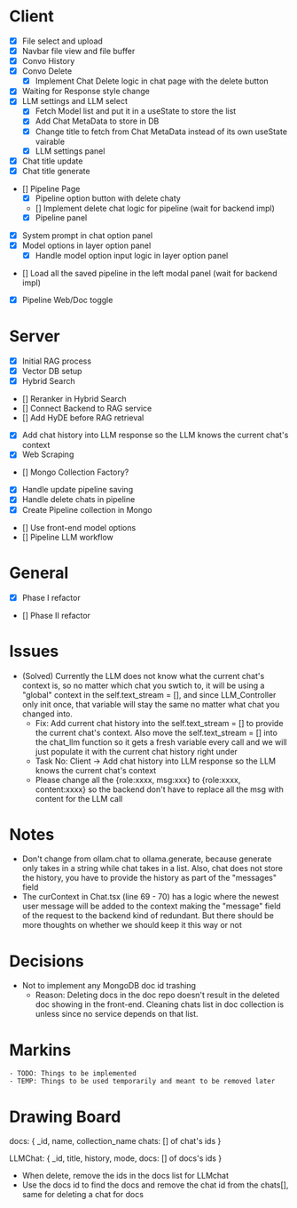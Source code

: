 # Client

- [x] File select and upload
- [x] Navbar file view and file buffer
- [x] Convo History
- [x] Convo Delete
    - [x] Implement Chat Delete logic in chat page with the delete button
- [x] Waiting for Response style change
- [x] LLM settings and LLM select
    - [x] Fetch Model list and put it in a useState to store the list
    - [x] Add Chat MetaData to store in DB
    - [x] Change title to fetch from Chat MetaData instead of its own useState vairable
    - [x] LLM settings panel
- [x] Chat title update
- [x] Chat title generate
- [] Pipeline Page
    - [x] Pipeline option button with delete chaty
    - [] Implement delete chat logic for pipeline (wait for backend impl)
    - [x] Pipeline panel
- [x] System prompt in chat option panel
- [x] Model options in layer option panel
    - [x] Handle model option input logic in layer option panel
- [] Load all the saved pipeline in the left modal panel (wait for backend impl)
- [x] Pipeline Web/Doc toggle



# Server

- [x] Initial RAG process
- [x] Vector DB setup
- [x] Hybrid Search
- [] Reranker in Hybrid Search
- [] Connect Backend to RAG service
- [] Add HyDE before RAG retrieval
- [x] Add chat history into LLM response so the LLM knows the current chat's context
- [x] Web Scraping
- [] Mongo Collection Factory?

- [x] Handle update pipeline saving
- [x] Handle delete chats in pipeline
- [x] Create Pipeline collection in Mongo
- [] Use front-end model options
- [] Pipeline LLM workflow

# General
- [x] Phase I refactor
- [] Phase II refactor


# Issues
- (Solved) Currently the LLM does not know what the current chat's context is, so no matter which chat you swtich to, it will be using a "global" context in the self.text_stream = [], and since LLM_Controller only init once, that variable will stay the same no matter what chat you changed into.
    - Fix: Add current chat history into the self.text_stream = [] to provide the current chat's context. Also move the self.text_stream = [] into the chat_llm function so it gets a fresh variable every call and we will just populate it with the current chat history right under
    - Task No: Client -> Add chat history into LLM response so the LLM knows the current chat's context
    - Please change all the {role:xxxx, msg:xxx} to {role:xxxx, content:xxxx} so the backend don't have to replace all the msg with content for the LLM call



# Notes
- Don't change from ollam.chat to ollama.generate, because generate only takes in a string while chat takes in a list. Also, chat does not store the history, you have to provide the history as part of the "messages" field
- The curContext in Chat.tsx (line 69 - 70) has a logic where the newest user message will be added to the context making the "message" field of the request to the backend kind of redundant. But there should be more thoughts on whether we should keep it this way or not



# Decisions

- Not to implement any MongoDB doc id trashing
    - Reason: Deleting docs in the doc repo doesn't result in the deleted doc showing in the front-end. Cleaning chats list in doc collection is unless since no service depends on that list.



# Markins
    - TODO: Things to be implemented
    - TEMP: Things to be used temporarily and meant to be removed later





# Drawing Board

docs: {
    _id,
    name,
    collection_name
    chats: [] of chat's ids
}

LLMChat: {
    _id,
    title,
    history,
    mode,
    docs: [] of docs's ids
    }

- When delete, remove the ids in the docs list for LLMchat
- Use the docs id to find the docs and remove the chat id from the chats[], same for deleting a chat for docs